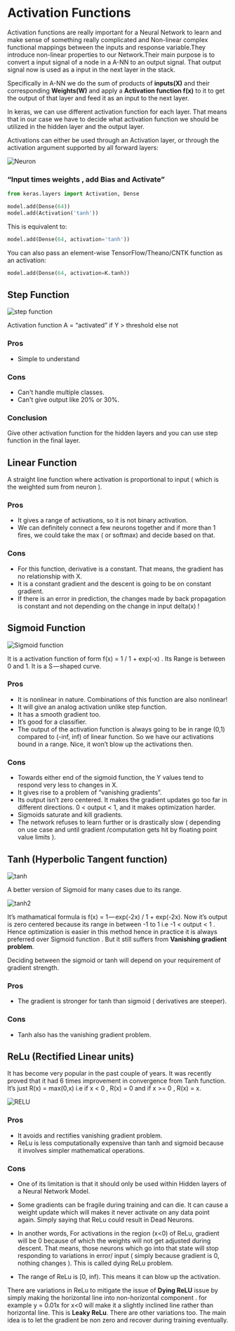 # Activation Functions

Activation functions are really important for a Neural Network to learn and make sense of something really complicated and Non-linear complex functional mappings between the inputs and response variable.They introduce non-linear properties to our Network.Their main purpose is to convert a input signal of a node in a A-NN to an output signal. That output signal now is used as a input in the next layer in the stack.

Specifically in A-NN we do the sum of products of **inputs(X)** and their corresponding **Weights(W)** and apply a **Activation function f(x)** to it to get the output of that layer and feed it as an input to the next layer.

In keras, we can use different activation function for each layer. That means that in our case we have to decide what activation function we should be utilized in the hidden layer and the output layer.

Activations can either be used through an Activation layer, or through the activation argument supported by all forward layers:

![Neuron](https://cdn-images-1.medium.com/max/1000/1*vGj29ZBD1kH1kDlGQspPxA.png)

### “Input times weights , add Bias and Activate”

```python
from keras.layers import Activation, Dense

model.add(Dense(64))
model.add(Activation('tanh'))
```

This is equivalent to:

```python
model.add(Dense(64, activation='tanh'))
```

You can also pass an element-wise TensorFlow/Theano/CNTK function as an activation:

```python
model.add(Dense(64, activation=K.tanh))
```


## Step Function

![step function](https://cdn-images-1.medium.com/max/1000/0*8U8_aa9hMsGmzMY2.)

Activation function A = “activated” if Y > threshold else not

### Pros

* Simple to understand

### Cons

* Can't handle multiple classes.
* Can't give output like 20% or 30%.

### Conclusion

Give other activation function for the hidden layers and you can use step function in the final layer.

## Linear Function

A straight line function where activation is proportional to input ( which is the weighted sum from neuron ).

### Pros

* It gives a range of activations, so it is not binary activation.
* We can definitely connect a few neurons together and if more than 1 fires, we could take the max ( or softmax) and decide based on that.

### Cons

* For this function, derivative is a constant. That means, the gradient has no relationship with X.
* It is a constant gradient and the descent is going to be on constant gradient.
* If there is an error in prediction, the changes made by back propagation is constant and not depending on the change in input delta(x) !

## Sigmoid Function

![Sigmoid function](https://cdn-images-1.medium.com/max/1000/0*5euYS7InCmDP08ir.)

It is a activation function of form f(x) = 1 / 1 + exp(-x) . Its Range is between 0 and 1. It is a S — shaped curve.

### Pros

* It is nonlinear in nature. Combinations of this function are also nonlinear!
* It will give an analog activation unlike step function.
* It has a smooth gradient too.
* It’s good for a classifier.
* The output of the activation function is always going to be in range (0,1) compared to (-inf, inf) of linear function. So we have our activations bound in a range. Nice, it won’t blow up the activations then.

### Cons

* Towards either end of the sigmoid function, the Y values tend to respond very less to changes in X.
* It gives rise to a problem of “vanishing gradients”.
* Its output isn’t zero centered. It makes the gradient updates go too far in different directions. 0 < output < 1, and it makes optimization harder.
* Sigmoids saturate and kill gradients.
* The network refuses to learn further or is drastically slow ( depending on use case and until gradient /computation gets hit by floating point value limits ).

## Tanh (Hyperbolic Tangent function)

![tanh](https://cdn-images-1.medium.com/max/1000/0*YJ27cYXmTAUFZc9Z.)

A better version of Sigmoid for many cases due to its range.

![tanh2](https://cdn-images-1.medium.com/max/1000/1*U-677uRd-StXbAgrAnX2hw.png)

It’s mathamatical formula is f(x) = 1 — exp(-2x) / 1 + exp(-2x). Now it’s output is zero centered because its range in between -1 to 1 i.e -1 < output < 1 . Hence optimization is easier in this method hence in practice it is always preferred over Sigmoid function . But it still suffers from **Vanishing gradient problem**.

Deciding between the sigmoid or tanh will depend on your requirement of gradient strength.

### Pros

* The gradient is stronger for tanh than sigmoid ( derivatives are steeper).

### Cons

* Tanh also has the vanishing gradient problem.

## ReLu (Rectified Linear units)

It has become very popular in the past couple of years. It was recently proved that it had 6 times improvement in convergence from Tanh function. It’s just R(x) = max(0,x) i.e if x < 0 , R(x) = 0 and if x >= 0 , R(x) = x.

![RELU](https://cdn-images-1.medium.com/max/1000/0*qtfLu9rmtNullrVC.png)

### Pros

* It avoids and rectifies vanishing gradient problem.
* ReLu is less computationally expensive than tanh and sigmoid because it involves simpler mathematical operations.

### Cons

* One of its limitation is that it should only be used within Hidden layers of a Neural Network Model.

* Some gradients can be fragile during training and can die. It can cause a weight update which will makes it never activate on any data point again. Simply saying that ReLu could result in Dead Neurons.

* In another words, For activations in the region (x<0) of ReLu, gradient will be 0 because of which the weights will not get adjusted during descent. That means, those neurons which go into that state will stop responding to variations in error/ input ( simply because gradient is 0, nothing changes ). This is called dying ReLu problem.

* The range of ReLu is [0, inf). This means it can blow up the activation.


There are variations in ReLu to mitigate the issue of **Dying ReLU** issue by simply making the horizontal line into non-horizontal component . for example y = 0.01x for x<0 will make it a slightly inclined line rather than horizontal line. This is **Leaky ReLu**. There are other variations too. The main idea is to let the gradient be non zero and recover during training eventually.